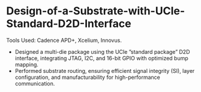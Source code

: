 # Design-of-a-Substrate-with-UCIe-Standard-D2D-Interface


Tools Used: Cadence APD+, Xcelium, Innovus.

 - Designed a multi-die package using the UCIe ”standard package” D2D interface, integrating JTAG, I2C, and 16-bit
 GPIO with optimized bump mapping.
 - Performed substrate routing, ensuring efficient signal integrity (SI), layer configuration, and manufacturability for
 high-performance communication.
